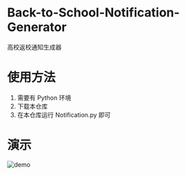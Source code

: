 # Back-to-School-Notification-Generator
高校返校通知生成器

# 使用方法

1. 需要有 Python 环境
2. 下载本仓库
3. 在本仓库运行 Notification.py 即可

# 演示

![demo](https://cdn.jsdelivr.net/gh/QSCTech-Sange/picBed/demo)